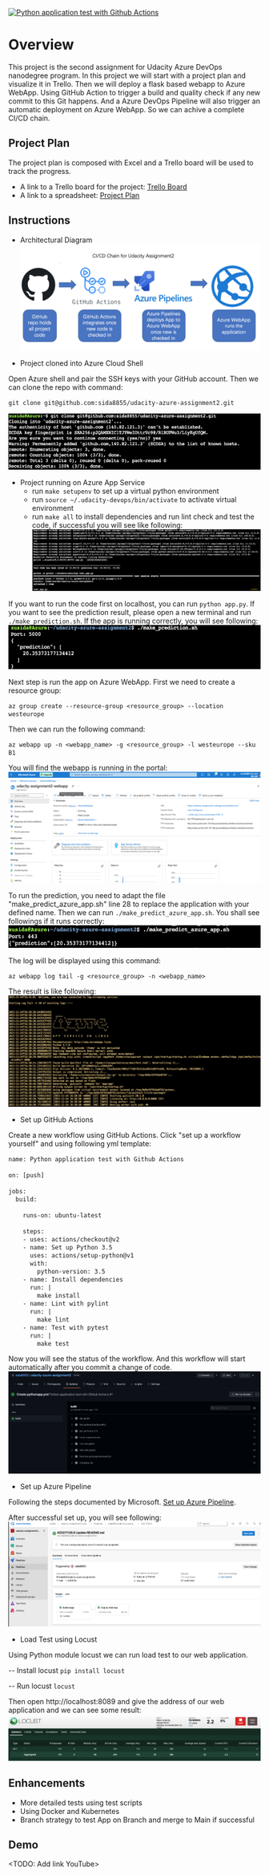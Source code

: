 [![Python application test with Github Actions](https://github.com/sida8855/udacity-azure-assignment2/actions/workflows/pythonapp.yml/badge.svg)](https://github.com/sida8855/udacity-azure-assignment2/actions/workflows/pythonapp.yml)

# Overview

This project is the second assignment for Udacity Azure DevOps nanodegree program. 
In this project we will start with a project plan and visualize it in Trello. Then we will deploy a flask based webapp to Azure WebApp. Using GitHub Action to trigger a build and quality check if any new commit to this Git happens. And a Azure DevOps Pipeline will also trigger an automatic deployment on Azure WebApp. So we can achive a complete CI/CD chain.

## Project Plan
The project plan is composed with Excel and a Trello board will be used to track the progress.

* A link to a Trello board for the project: [Trello Board](https://trello.com/b/AqHIn4q4/building-a-ci-cd-pipeline)
* A link to a spreadsheet: [Project Plan](./project_plan/project-plan.xlsx)

## Instructions

* Architectural Diagram 
![Architectural Diagram](./screenshot/CICD_Architecture.png "Architectural Diagram")

* Project cloned into Azure Cloud Shell

Open Azure shell and pair the SSH keys with your GitHub account. Then we can clone the repo with command:
```
git clone git@github.com:sida8855/udacity-azure-assignment2.git
```
![Clone Git Repo](./screenshot/GitCloneInAzure.png "Clone GitHub Repo")

* Project running on Azure App Service
  - run `make setupenv` to set up a virtual python environment 
  - run `source ~/.udacity-devops/bin/activate` to activate virtual environment
  - run `make all` to install dependencies and run lint check and test the code, if successful you will see like following:
  ![make all finished](./screenshot/makeallfinished.png "make all finished")

If you want to run the code first on localhost, you can run `python app.py`. If you want to see the prediction result, please open a new terminal and run `./make_prediction.sh`. If the app is running correctly, you will see following:
![Run Prediction on localhost](./screenshot/RunPredictionLocal.png "Run Prediction on localhost")

Next step is run the app on Azure WebApp. First we need to create a resource group:
```
az group create --resource-group <resource_group> --location westeurope
```
Then we can run the following command:
```
az webapp up -n <webapp_name> -g <resource_group> -l westeurope --sku B1
```
You will find the webapp is running in the portal:
![WebApp in Azure Portal](./screenshot/AzureWebApp.png "WebApp in Azure Portal")

To run the prediction, you need to adapt the file "make_predict_azure_app.sh" line 28 to replace the application with your defined name. Then we can run `./make_predict_azure_app.sh`. You shall see followings if it runs correctly:
![Run Prediction on Azure WebApp](./screenshot/RunPredictionAzure.png "Run Prediction on Azure WebApp")

The log will be displayed using this command:
```
az webapp log tail -g <resource_group> -n <webapp_name>
```
The result is like following:
![WebApp Log](./screenshot/LogTail.png "WebApp Log")

* Set up GitHub Actions

Create a new workflow using GitHub Actions. Click "set up a workflow yourself" and using following yml template:
```
name: Python application test with Github Actions

on: [push]

jobs:
  build:

    runs-on: ubuntu-latest

    steps:
    - uses: actions/checkout@v2
    - name: Set up Python 3.5
      uses: actions/setup-python@v1
      with:
        python-version: 3.5
    - name: Install dependencies
      run: |
        make install
    - name: Lint with pylint
      run: |
        make lint
    - name: Test with pytest
      run: |
        make test
```
Now you will see the status of the workflow. And this workflow will start automatically after you commit a change of code. 
![GitHub Actions](./screenshot/GitHubAction.png "GitHub Actions")

* Set up Azure Pipeline

Following the steps documented by Microsoft. [Set up Azure Pipeline](https://docs.microsoft.com/en-us/azure/devops/pipelines/ecosystems/python-webapp?view=azure-devops).

After successful set up, you will see following:
![Azure Pipeline](./screenshot/AzurePipeline.png "Azure Pipeline")

* Load Test using Locust

Using Python module locust we can run load test to our web application.

  -- Install locust `pip install locust`
  
  -- Run locust `locust`

Then open http://localhost:8089 and give the address of our web application and we can see some result:
![locust load test](./screenshot/locust.png "locust load test")

## Enhancements
* More detailed tests using test scripts
* Using Docker and Kubernetes
* Branch strategy to test App on Branch and merge to Main if successful

## Demo 

<TODO: Add link YouTube>


